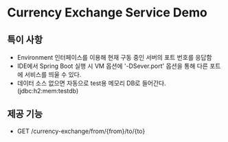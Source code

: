 # Currency Exchange Service Demo
## 특이 사항
- Environment 인터페이스를 이용해 현재 구동 중인 서버의 포트 번호를 응답함
- IDE에서 Spring Boot 실행 시 VM 옵션에 '-DSever.port' 옵션을 통해 다른 포트에 서비스를 띄울 수 있다.
- 데이터 소스 없으면 자동으로 test용 메모리 DB로 들어간다.(jdbc:h2:mem:testdb)

## 제공 기능
- GET /currency-exchange/from/{from}/to/{to}


